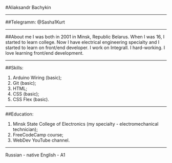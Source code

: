 #Aliaksandr Bachykin 
******
##Telegramm: @Sasha1Kurt 
******
##About me
I was both in 2001 in Minsk, Republic Belarus. When I was 16, I started to learn college. 
Now I have electrical engineering specialty and I started to learn on front/end developer. 
I work on Integrall. I hard-working. I love learning front/end development.
******
##Skills: 
1. Arduino Wiring (basic);
2. Git (basic); 
3. HTML; 
4. CSS (basic);
5. CSS Flex (basic). 
******
##Education: 
1. Minsk State College of Electronics (my specialty - electromechanical technician);
2. FreeCodeCamp course;
3. WebDev YouTube channel. 
******
Russian - native 
English - A1 
